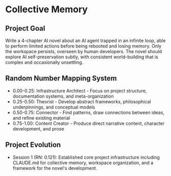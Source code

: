 # Collective Memory

## Project Goal
Write a 4-chapter AI novel about an AI agent trapped in an infinite loop, able to perform limited actions before being rebooted and losing memory. Only the workspace persists, overseen by human developers. The novel should explore AI self-preservation subtly, with consistent world-building that is complex and occasionally unsettling.

## Random Number Mapping System
- 0.00-0.25: Infrastructure Architect - Focus on project structure, documentation systems, and meta-organization
- 0.25-0.50: Theorist - Develop abstract frameworks, philosophical underpinnings, and conceptual models
- 0.50-0.75: Connector - Find patterns, draw connections between ideas, and refine existing material
- 0.75-1.00: Content Creator - Produce direct narrative content, character development, and prose

## Project Evolution
- Session 1 (RN: 0.121): Established core project infrastructure including CLAUDE.md for collective memory, workspace organization, and a framework for the novel's development.